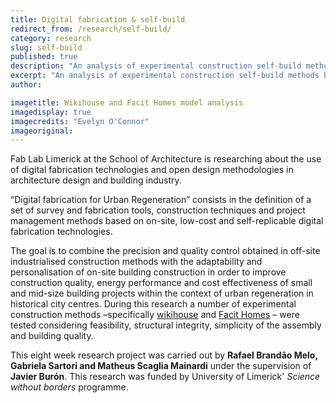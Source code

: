 ```yaml
---
title: Digital fabrication & self-build
redirect_from: /research/self-build/
category: research
slug: self-build
published: true
description: "An analysis of experimental construction self-build methods based on digital fabrication"
excerpt: "An analysis of experimental construction self-build methods based on digital fabrication. This research has been possible thanks of the support of University of Limerick' Science without borders programme"
author:

imagetitle: Wikihouse and Facit Homes model analysis
imagedisplay: true
imagecredits: "Evelyn O'Connor"
imageoriginal:
---
```


Fab Lab Limerick at the School of Architecture is researching about the use of digital fabrication technologies and open design methodologies in architecture design and building industry.

“Digital fabrication for Urban Regeneration” consists in the definition of a set of survey and fabrication tools, construction techniques and project management methods based on on-site, low-cost and self-replicable digital fabrication technologies.

The goal is to combine the precision and quality control obtained in off-site industrialised construction methods with the adaptability and personalisation of on-site building construction in order to improve construction quality, energy performance and cost effectiveness of small and mid-size building projects within the context of urban regeneration in historical city centres. During this research a number of experimental construction methods –specifically [wikihouse](http://wikihouse.cc) and [Facit Homes](http://facit-homes.com/) – were tested considering feasibility, structural integrity, simplicity of the assembly and building quality.

This eight week research project was carried out by **Rafael Brandão Melo, Gabriela Sartori and Matheus Scaglia Mainardi** under the supervision of **Javier Burón**. This research was funded by University of Limerick' *Science without borders* programme.
